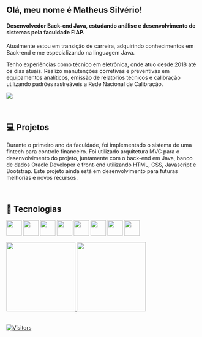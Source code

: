## Olá, meu nome é <strong>Matheus Silvério!</strong>

#### Desenvolvedor Back-end Java, estudando análise e desenvolvimento de sistemas pela faculdade FIAP.

<p>
  Atualmente estou em transição de carreira, adquirindo conhecimentos em Back-end e me especializando na linguagem Java.

  Tenho experiências como técnico em eletrônica, onde atuo desde 2018 até os dias atuais.
  Realizo manutenções corretivas e preventivas em equipamentos analíticos, emissão de relatórios técnicos e calibração utilizando padrões rastreáveis a Rede Nacional de Calibração.
  
  <a href="https://www.linkedin.com/in/Matheus-Silvério-9aa77a220/" target="_blank"><img loading="lazy" src="https://img.shields.io/badge/-LinkedIn-%230077B5?style=for-the-badge&logo=linkedin&logoColor=white" target="_blank"></a>
</p>
<br>

## 💻 Projetos
<p>Durante o primeiro ano da faculdade, foi implementado o sistema de uma fintech para controle financeiro. Foi utilizado arquitetura MVC para o desenvolvimento do projeto, juntamente com o back-end em Java, banco de dados Oracle Developer e front-end utilizando HTML, CSS, Javascript e Bootstrap.
Este projeto ainda está em desenvolvimento para futuras melhorias e novos recursos.
</p>
<br>

## 🚀 Tecnologias

<img loading="lazy" src="https://cdn.jsdelivr.net/gh/devicons/devicon/icons/java/java-original.svg" width="40" height="40"/> <img loading="lazy" src="https://cdn.jsdelivr.net/gh/devicons/devicon/icons/python/python-original.svg" width="40" height="40"/> <img loading="lazy" src="https://cdn.jsdelivr.net/gh/devicons/devicon/icons/git/git-original.svg"  width="40" height="40"/> <img loading="lazy" src="https://cdn.jsdelivr.net/gh/devicons/devicon/icons/html5/html5-original.svg" width="40" height="40"/> <img loading="lazy" src="https://cdn.jsdelivr.net/gh/devicons/devicon/icons/css3/css3-original.svg" width="40" height="40"/> <img loading="lazy" src="https://cdn.jsdelivr.net/gh/devicons/devicon/icons/bootstrap/bootstrap-original.svg" width="40" height="40"/> <img loading="lazy" src="https://cdn.jsdelivr.net/gh/devicons/devicon/icons/javascript/javascript-original.svg" width="40" height="40"/> <img loading="lazy" src="https://cdn.jsdelivr.net/gh/devicons/devicon/icons/oracle/oracle-original.svg" width="40" height="40"/>

<div>
<a href="https://github.com/Mefius-s">
<img loading="lazy" height="180em" src="https://github-readme-stats.vercel.app/api/top-langs/?username=Mefius-s&layout=compact&langs_count=7&theme=dracula"/>
<img loading="lazy" height="180em" src="https://github-readme-stats.vercel.app/api?username=Mefius-s&show_icons=true&theme=dracula&include_all_commits=true&count_private=true"/>
</div>
<br>

![Visitors](https://api.visitorbadge.io/api/visitors?path=Mefius-s&label=Visitors&countColor=%23263759)
